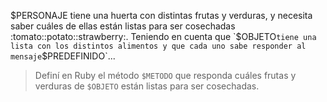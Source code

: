 $PERSONAJE tiene una huerta con distintas frutas y verduras, y necesita saber cuáles de ellas están listas para ser cosechadas :tomato::potato::strawberry:. Teniendo en cuenta que `$OBJETO` tiene una lista con los distintos alimentos y que cada uno sabe responder al mensaje `$PREDEFINIDO`...

> Definí en Ruby el método `$METODO` que responda cuáles frutas y verduras de `$OBJETO` están listas para ser cosechadas.
